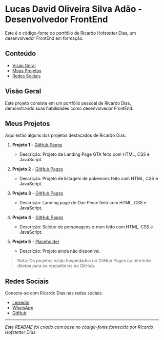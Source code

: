 # Lucas David Oliveira Silva Adão - Desenvolvedor FrontEnd

Este é o código-fonte do portfólio de Ricardo Hofstetter Dias, um desenvolvedor FrontEnd em formação.

## Conteúdo

- [Visão Geral](#visão-geral)
- [Meus Projetos](#meus-projetos)
- [Redes Sociais](#redes-sociais)

## Visão Geral

Este projeto consiste em um portfólio pessoal de Ricardo Dias, demonstrando suas habilidades como desenvolvedor FrontEnd.

## Meus Projetos

Aqui estão alguns dos projetos destacados de Ricardo Dias:

1. **Projeto 1** - [GitHub Pages](https://github.com/devemdobro/projetogta)
   - Descrição: Projeto de Landing Page GTA feito com HTML, CSS e JavaScript.
   
2. **Projeto 2** - [GitHub Pages](https://github.com/devemdobro/projeto-listagem-pokemon)
   - Descrição: Projeto de listagem de pokemons feito com HTML, CSS e JavaScript.
   
3. **Projeto 3** - [GitHub Pages](https://github.com/devemdobro/projeto-one-piece-final)
   - Descrição: Landing page de One Piece feito com HTML, CSS e JavaScript.
   
4. **Projeto 4** - [GitHub Pages](https://github.com/devemdobro/x-men-szpc)
   - Descrição: Seletor de personagens x-men feito com HTML, CSS e JavaScript.
   
5. **Projeto 5** - [Placeholder](#)
   - Descrição: Projeto ainda não disponível.

> Nota: Os projetos estão hospedados no GitHub Pages ou têm links diretos para os repositórios no GitHub.

## Redes Sociais

Conecte-se com Ricardo Dias nas redes sociais:
- [LinkedIn](https://www.linkedin.com/in/lucas-david-b3376a206/)
- [WhatsApp](https://wa.me/55988890551)
- [GitHub](https://github.com/LucasDavid80)
<!-- - [Instagram](https://www.instagram.com/nomedousuario) -->

---

*Este README foi criado com base no código-fonte fornecido por Ricardo Hofstetter Dias.*
